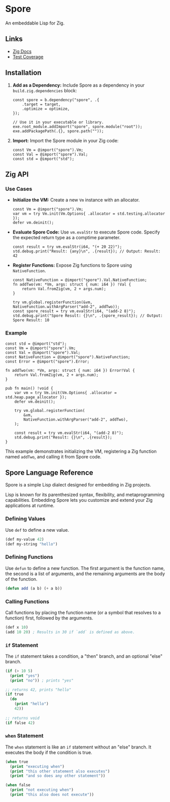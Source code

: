 # Spore

An embeddable Lisp for Zig.

## Links

- [Zig Docs](https://wmedrano.github.io/zig-spore/)
- [Test Coverage](https://wmedrano.github.io/zig-spore/kcov/)

## Installation

1.  **Add as a Dependency:** Include Spore as a dependency in your `build.zig.dependencies` block:

    ```zig
    const spore = b.dependency("spore", .{
        .target = target,
        .optimize = optimize,
    });

    // Use it in your executable or library.
    exe.root_module.addImport("spore", spore.module("root"));
    exe.addPackagePath(.{}, spore.path(""));
    ```

2.  **Import:** Import the Spore module in your Zig code:

    ```zig
    const Vm = @import("spore").Vm;
    const Val = @import("spore").Val;
    const std = @import("std");
    ```

## Zig API

### Use Cases

-   **Initialize the VM:** Create a new `Vm` instance with an allocator.

    ```zig
    const Vm = @import("spore").Vm;
    var vm = try Vm.init(Vm.Options{ .allocator = std.testing.allocator });
    defer vm.deinit();
    ```

-   **Evaluate Spore Code:** Use `vm.evalStr` to execute Spore code. Specify the expected return type as a comptime parameter.

    ```zig
    const result = try vm.evalStr(i64, "(+ 20 22)");
    std.debug.print("Result: {any}\n", .{result}); // Output: Result: 42
    ```

-   **Register Functions:** Expose Zig functions to Spore using `NativeFunction`.

    ```zig
    const NativeFunction = @import("spore").Val.NativeFunction;
    fn addTwo(vm: *Vm, args: struct { num: i64 }) !Val {
        return Val.fromZig(vm, 2 + args.num);
    }

    try vm.global.registerFunction(&vm, NativeFunction.withArgParser("add-2", addTwo));
    const spore_result = try vm.evalStr(i64, "(add-2 8)");
    std.debug.print("Spore Result: {}\n", .{spore_result}); // Output: Spore Result: 10
    ```

### Example

```zig
const std = @import("std");
const Vm = @import("spore").Vm;
const Val = @import("spore").Val;
const NativeFunction = @import("spore").NativeFunction;
const Error = @import("spore").Error;

fn addTwo(vm: *Vm, args: struct { num: i64 }) Error!Val {
    return Val.fromZig(vm, 2 + args.num);
}

pub fn main() !void {
    var vm = try Vm.init(Vm.Options{ .allocator = std.heap.page_allocator });
    defer vm.deinit();

    try vm.global.registerFunction(
        &vm,
        NativeFunction.withArgParser("add-2", addTwo),
    );

    const result = try vm.evalStr(i64, "(add-2 8)");
    std.debug.print("Result: {}\n", .{result});
}
```

This example demonstrates initializing the VM, registering a Zig
function named `addTwo`, and calling it from Spore code.

## Spore Language Reference

Spore is a simple Lisp dialect designed for embedding in Zig projects.

Lisp is known for its parenthesized syntax, flexibility, and
metaprogramming capabilities. Embedding Spore lets you customize and
extend your Zig applications at runtime.

### Defining Values

Use `def` to define a new value.

```lisp
(def my-value 42)
(def my-string "hello")
```

### Defining Functions

Use `defun` to define a new function. The first argument is the
function name, the second is a list of arguments, and the remaining
arguments are the body of the function.

```lisp
(defun add (a b) (+ a b))
```

### Calling Functions

Call functions by placing the function name (or a symbol that resolves
to a function) first, followed by the arguments.

```lisp
(def x 10)
(add 10 20) ; Results in 30 if `add` is defined as above.
```

### `if` Statement

The `if` statement takes a condition, a "then" branch, and an optional
"else" branch.

```lisp
(if (> 10 5)
  (print "yes")
  (print "no")) ; prints "yes"

;; returns 42, prints "hello"
(if true
  (do
    (print "hello")
    42))
    
;; returns void
(if false 42)
```

### `when` Statement

The `when` statement is like an `if` statement without an "else"
branch. It executes the body if the condition is true.

```lisp
(when true
  (print "executing when")
  (print "this other statement also executes")
  (print "and so does any other statement"))

(when false
  (print "not executing when")
  (print "this also does not execute"))
```

